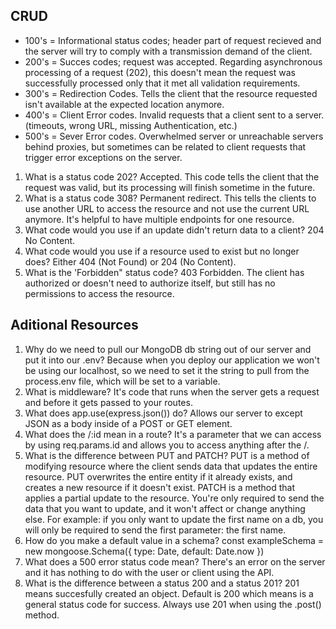 ## CRUD

- 100's = Informational status codes; header part of request recieved and the server will try to comply with a transmission demand of the client.
- 200's = Succes codes; request was accepted. Regarding asynchronous processing of a request (202), this doesn't mean the request was successfully processed only that it met all validation requirements.
- 300's = Redirection Codes. Tells the client that the resource requested isn't available at the expected location anymore.
- 400's = Client Error codes. Invalid requests that a client sent to a server. (timeouts, wrong URL, missing Authentication, etc.)
- 500's = Sever Error codes. Overwhelmed server or unreachable servers behind proxies, but sometimes can be related to client requests that trigger error exceptions on the server.

1. What is a status code 202? Accepted. This code tells the client that the request was valid, but its processing will finish sometime in the future.
2. What is a status code 308? Permanent redirect. This tells the clients to use another URL to access the resource and not use the current URL anymore. It's helpful to have multiple endpoints for one resource.
3. What code would you use if an update didn't return data to a client? 204 No Content.
4. What code would you use if a resource used to exist but no longer does? Either 404 (Not Found) or 204 (No Content).
5. What is the 'Forbidden" status code? 403 Forbidden. The client has authorized or doesn't need to authorize itself, but still has no permissions to access the resource. 

## Aditional Resources

1. Why do we need to pull our MongoDB db string out of our server and put it into our .env? Because when you deploy our application we won't be using our localhost, so we need to set it the string to pull from the process.env file, which will be set to a variable.
2. What is middleware? It's code that runs when the server gets a request and before it gets passed to your routes.
3. What does app.use(express.json()) do? Allows our server to except JSON as a body inside of a POST or GET element.
4. What does the /:id mean in a route? It's a parameter that we can access by using req.params.id and allows you to access anything after the /.
5. What is the difference between PUT and PATCH? PUT is a method of modifying resource where the client sends data that updates the entire resource. PUT overwrites the entire entity if it already exists, and creates a new resource if it doesn't exist. PATCH is a method that applies a partial update to the resource. You're only required to send the data that you want to update, and it won't affect or change anything else. For example: if you only want to update the first name on a db, you will only be required to send the first parameter: the first name.
6. How do you make a default value in a schema? const exampleSchema = new mongoose.Schema({
  type: Date,
  default: Date.now
})
7. What does a 500 error status code mean? There's an error on the server and it has nothing to do with the user or client using the API.
8. What is the difference between a status 200 and a status 201? 201 means succesfully created an object. Default is 200 which means is a general status code for success. Always use 201 when using the .post() method.